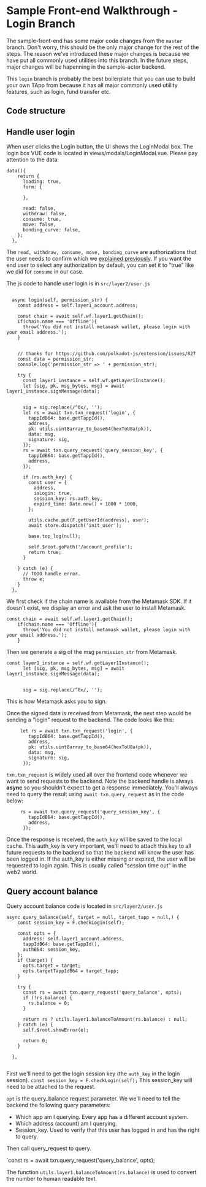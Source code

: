 # Sample Front-end Walkthrough - Login Branch

The sample-front-end has some major code changes from the `master` branch. Don't worry, this should be the only major change for the rest of the steps. The reason we've introduced these major changes is because we have put all commonly used utilities into this branch. In the future steps, major changes will be hapenning in the sample-actor backend. 

This `login` branch is probably the best boilerplate that you can use to build your own TApp from because it has all major commonly used utiility features, such as login, fund transfer etc.

## Code structure

## Handle user login

When user clicks the Login button, the UI shows the LoginModal box. The login box VUE code is located in views/modals/LoginModal.vue. Please pay attention to the data:

````
data(){
    return {
      loading: true,
      form: {
        
      },
      
      read: false,
      withdraw: false,
      consume: true,
      move: false,
      bonding_curve: false,
    };
  },
````

The `read, withdraw, consume, move, bonding_curve` are authorizations that the user needs to confirm which we [explained previously](../README.md). If you want the end user to select any authorization by default, you can set it to "true" like we did for `consume` in our case.

The js code to handle user login is in `src/layer2/user.js`

````

  async login(self, permission_str) {
    const address = self.layer1_account.address;

    const chain = await self.wf.layer1.getChain();
    if(chain.name === 'Offline'){
      throw('You did not install metamask wallet, please login with your email address.');
    }


    // thanks for https://github.com/polkadot-js/extension/issues/827
    const data = permission_str;
    console.log('permission_str => ' + permission_str);

    try {
      const layer1_instance = self.wf.getLayer1Instance();
      let [sig, pk, msg_bytes, msg] = await layer1_instance.signMessage(data);


      sig = sig.replace(/^0x/, '');
      let rs = await txn.txn_request('login', {
        tappIdB64: base.getTappId(),
        address,
        pk: utils.uint8array_to_base64(hexToU8a(pk)),
        data: msg,
        signature: sig,
      });
      rs = await txn.query_request('query_session_key', {
        tappIdB64: base.getTappId(),
        address,
      });

      if (rs.auth_key) {
        const user = {
          address,
          isLogin: true,
          session_key: rs.auth_key,
          expird_time: Date.now() + 1800 * 1000,
        };

        utils.cache.put(F.getUserId(address), user);
        await store.dispatch('init_user');

        base.top_log(null);

        self.$root.goPath('/account_profile');
        return true;
      }

    } catch (e) {
      // TODO handle error.
      throw e;
    }
  },

````

We first check if the chain name is available from the Metamask SDK. If it doesn't exist, we display an error and ask the user to install Metamask.

````
const chain = await self.wf.layer1.getChain();
    if(chain.name === 'Offline'){
      throw('You did not install metamask wallet, please login with your email address.');
    }
````

Then we generate a sig of the msg `permission_str` from Metamask.

````
const layer1_instance = self.wf.getLayer1Instance();
      let [sig, pk, msg_bytes, msg] = await layer1_instance.signMessage(data);


      sig = sig.replace(/^0x/, '');
````

This is how Metamask asks you to sign.

Once the signed data is received from Metamask, the next step would be sending a "login" request to the backend. The code looks like this:

````
     let rs = await txn.txn_request('login', {
        tappIdB64: base.getTappId(),
        address,
        pk: utils.uint8array_to_base64(hexToU8a(pk)),
        data: msg,
        signature: sig,
      });
````

`txn.txn_request` is widely used all over the frontend code whenever we want to send requests to the backend.  Note the backend handle is always **async** so you shouldn't expect to get a response immediately. You'll always need to query the result using `await txn.query_request` as in the code below:

````
     rs = await txn.query_request('query_session_key', {
        tappIdB64: base.getTappId(),
        address,
      });
````

Once the response is received, the `auth_key` will be saved to the local cache. This auth_key is very important, we'll need to attach this key to all future requests to the backend so that the backend will know the user has been logged in. If the auth_key is either missing or expired, the user will be requested to login again. This is usually called "session time out" in the web2 world.

## Query account balance

Query account balance code is located in `src/layer2/user.js`

````
async query_balance(self, target = null, target_tapp = null,) {
    const session_key = F.checkLogin(self);

    const opts = {
      address: self.layer1_account.address,
      tappIdB64: base.getTappId(),
      authB64: session_key,
    };
    if (target) {
      opts.target = target;
      opts.targetTappIdB64 = target_tapp;
    }

    try {
      const rs = await txn.query_request('query_balance', opts);
      if (!rs.balance) {
        rs.balance = 0;
      }

      return rs ? utils.layer1.balanceToAmount(rs.balance) : null;
    } catch (e) {
      self.$root.showError(e);

      return 0;
    }

  },
  
````

First we'll need to get the login session key (the `auth_key` in the login session). `const session_key = F.checkLogin(self);` This session_key will need to be attached to the request. 

`opt` is the query_balance request parameter. We we'll need to tell the backend the following query parameters:

* Which app am I querying. Every app has a different account system.
* Which address (account) am I querying.
* Session_key. Used to verify that this user has logged in and has the right to query.

Then call query_request to query.

\`const rs = await txn.query_request('query_balance', opts);

The function `utils.layer1.balanceToAmount(rs.balance)` is used to convert the number to human readable text.
